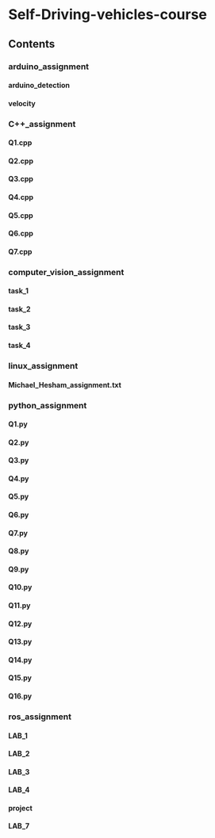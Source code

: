 # Self-Driving-vehicles-course

## Contents

### arduino_assignment
#### arduino_detection
#### velocity
### C++_assignment
#### Q1.cpp
#### Q2.cpp
#### Q3.cpp
#### Q4.cpp
#### Q5.cpp
#### Q6.cpp
#### Q7.cpp
### computer_vision_assignment
#### task_1
#### task_2
#### task_3
#### task_4
### linux_assignment
#### Michael_Hesham_assignment.txt
### python_assignment
#### Q1.py
#### Q2.py
#### Q3.py
#### Q4.py
#### Q5.py
#### Q6.py
#### Q7.py
#### Q8.py
#### Q9.py
#### Q10.py
#### Q11.py
#### Q12.py
#### Q13.py
#### Q14.py
#### Q15.py
#### Q16.py
### ros_assignment
#### LAB_1
#### LAB_2
#### LAB_3
#### LAB_4
#### project
#### LAB_7
